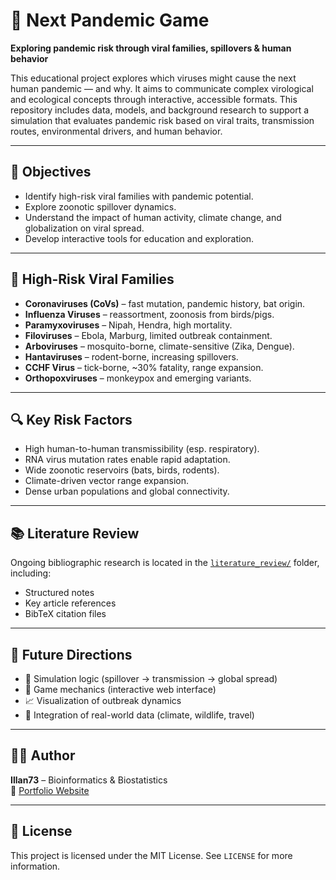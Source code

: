 # 🧩 Next Pandemic Game

**Exploring pandemic risk through viral families, spillovers & human behavior**

This educational project explores which viruses might cause the next human pandemic — and why. It aims to communicate complex virological and ecological concepts through interactive, accessible formats. This repository includes data, models, and background research to support a simulation that evaluates pandemic risk based on viral traits, transmission routes, environmental drivers, and human behavior.

---

## 📌 Objectives

- Identify high-risk viral families with pandemic potential.
- Explore zoonotic spillover dynamics.
- Understand the impact of human activity, climate change, and globalization on viral spread.
- Develop interactive tools for education and exploration.

---

## 🦠 High-Risk Viral Families

- **Coronaviruses (CoVs)** – fast mutation, pandemic history, bat origin.
- **Influenza Viruses** – reassortment, zoonosis from birds/pigs.
- **Paramyxoviruses** – Nipah, Hendra, high mortality.
- **Filoviruses** – Ebola, Marburg, limited outbreak containment.
- **Arboviruses** – mosquito-borne, climate-sensitive (Zika, Dengue).
- **Hantaviruses** – rodent-borne, increasing spillovers.
- **CCHF Virus** – tick-borne, ~30% fatality, range expansion.
- **Orthopoxviruses** – monkeypox and emerging variants.

---

## 🔍 Key Risk Factors

- High human-to-human transmissibility (esp. respiratory).
- RNA virus mutation rates enable rapid adaptation.
- Wide zoonotic reservoirs (bats, birds, rodents).
- Climate-driven vector range expansion.
- Dense urban populations and global connectivity.

---

## 📚 Literature Review

Ongoing bibliographic research is located in the [`literature_review/`](https://github.com/Illan73/next_pandemic_game/tree/main/literature_review) folder, including:
- Structured notes
- Key article references
- BibTeX citation files

---

## 🚧 Future Directions

- 🧠 Simulation logic (spillover → transmission → global spread)
- 🎲 Game mechanics (interactive web interface)
- 📈 Visualization of outbreak dynamics
- 🧬 Integration of real-world data (climate, wildlife, travel)

---

## 🧑‍🔬 Author

**Illan73** – Bioinformatics & Biostatistics  
🔗 [Portfolio Website](https://illan73.github.io)

---

## 📄 License

This project is licensed under the MIT License. See `LICENSE` for more information.

